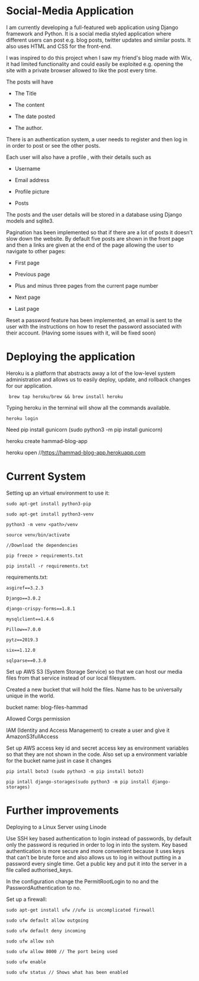 # Social-Media Application

I am currently developing a full-featured web application using Django framework and Python. It is a social media styled application where different users can post e.g. blog posts, twitter updates and similar posts. It also uses HTML and CSS for the front-end.

I was inspired to do this project when I saw my friend's blog made with Wix, it had limited functionality and could easily be exploited e.g. opening the site with a private browser allowed to like the post every time.

The posts will have

* The Title

* The content

* The date posted

* The author.

There  is an authentication system, a user needs to register and then log in in order to post or see the other posts.

Each user will also have a profile , with their details such as

* Username

* Email address

* Profile picture

* Posts

The posts and the user details will be stored in a database using Django models and sqlite3.

Pagination has been implemented so that if there are a lot of posts it
doesn't slow down the website. By default five posts are shown in the front
page and then a links are given at the end of the page allowing the user to
navigate to other pages:

* First page

* Previous page

* Plus and minus three pages from the current page number

* Next page

* Last page

Reset a password feature has been implemented, an email is sent to the user with the instructions on how to reset the password associated with their account. (Having some issues with it, will be fixed soon)

# Deploying the application
 Heroku is a platform that abstracts away a lot of the low-level system administration and allows us to easily deploy, update, and rollback changes for our application.

     brew tap heroku/brew && brew install heroku

Typing heroku in the terminal will show all the commands available.

    heroku login

Need
    pip install gunicorn (sudo python3 -m pip install gunicorn)

heroku create hammad-blog-app

heroku open  //https://hammad-blog-app.herokuapp.com

# Current System

Setting up an virtual environment to use it:

    sudo apt-get install python3-pip

    sudo apt-get install python3-venv

    python3 -m venv <path>/venv

    source venv/bin/activate

    //Download the dependencies

    pip freeze > requirements.txt

    pip install -r requirements.txt


requirements.txt:

    asgiref==3.2.3

    Django==3.0.2

    django-crispy-forms==1.8.1

    mysqlclient==1.4.6

    Pillow==7.0.0

    pytz==2019.3

    six==1.12.0

    sqlparse==0.3.0



Set up AWS S3 (System Storage Service) so that we can host our media files from that service instead of our local filesystem.

Created a new bucket that will hold the files. Name has to be universally unique in the world.

bucket name: blog-files-hammad

Allowed Corgs permission

IAM (Identity and Access Management) to  create a user and give it AmazonS3fullAccess

Set up AWS access key id and secret access key as environment variables so that they are not shown in the code. Also set up a environment variable for the bucket name just in case it changes

    pip intall boto3 (sudo python3 -m pip install boto3)

    pip intall django-storages(sudo python3 -m pip install django-storages)

# Further improvements

Deploying to a Linux Server using Linode

Use SSH key based authentication to login instead of passwords, by default only the password is requried in order to log in into the system. Key based authentication is more secure and more convenient because it uses keys that can't be brute force and also allows us to log in without putting in a password every single time. Get a public key and put it into the server in a file called authorised_keys.

In the configuration change the PermitRootLogin to no and the PasswordAuthentication to no.

Set up a firewall:

    sudo apt-get install ufw //ufw is uncomplicated firewall

    sudo ufw default allow outgoing

    sudo ufw default deny incoming

    sudo ufw allow ssh

    sudo ufw allow 8000 // The port being used

    sudo ufw enable

    sudo ufw status // Shows what has been enabled
